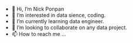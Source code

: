 - 👋 Hi, I’m Nick Ponpan
- 👀 I’m interested in data sience, coding.
- 🌱 I’m currently learning data engineer.
- 💞️ I’m looking to collaborate on any data project.
- 📫 How to reach me ...

<!---
nickpongpan/nickpongpan is a ✨ special ✨ repository because its `README.md` (this file) appears on your GitHub profile.
You can click the Preview link to take a look at your changes.
--->

